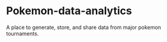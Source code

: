 # Pokemon-data-analytics
A place to generate, store, and share data from major pokemon tournaments.
